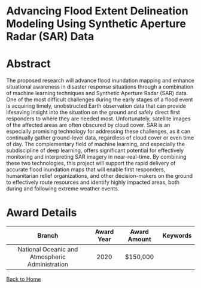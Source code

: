 
Advancing Flood Extent Delineation Modeling Using Synthetic Aperture Radar (SAR) Data
=====================================================================================

# Abstract


The proposed research will advance flood inundation mapping and enhance situational awareness in disaster response situations through a combination of machine learning techniques and Synthetic Aperture Radar (SAR) data. One of the most difficult challenges during the early stages of a flood event is acquiring timely, unobstructed Earth observation data that can provide lifesaving insight into the situation on the ground and safely direct first responders to where they are needed most. Unfortunately, satellite images of the affected areas are often obscured by cloud cover. SAR is an especially promising technology for addressing these challenges, as it can continually gather ground-level data, regardless of cloud cover or even time of day. The complementary field of machine learning, and especially the subdiscipline of deep learning, offers significant potential for effectively monitoring and interpreting SAR imagery in near-real-time. By combining these two technologies, this project will support the rapid delivery of accurate flood inundation maps that will enable first responders, humanitarian relief organizations, and other decision-makers on the ground to effectively route resources and identify highly impacted areas, both during and following extreme weather events.  

# Award Details

|Branch|Award Year|Award Amount|Keywords|
| :---: | :---: | :---: | :---: |
|National Oceanic and Atmospheric Administration|2020|$150,000||
  
  


[Back to Home](https://github.com/chrischow/dod_sbir_awards/CC/#835)